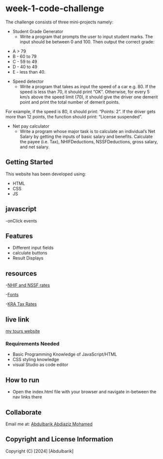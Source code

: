 # week-1-code-challenge 

The challenge consists of three mini-projects namely:

* Student Grade Generator
  - Write a program that prompts the user to input student marks. The input should be between 0 and 100. Then output the correct grade:

- A > 79
- B - 60 to 79
- C - 59 to 49
- D - 40 to 49
- E - less than 40.

 
* Speed detector
  - Write a program that takes as input the speed of a car e.g. 80. If the speed is less than 70, it should print “OK”. Otherwise, for every 5 km/s above the speed limit (70), it should give the driver one demerit point and print the total number of demerit points.

For example, if the speed is 80, it should print: “Points: 2”. If the driver gets more than 12 points, the function should print: “License suspended”.


* Net pay calculator
  - Write a program whose major task is to calculate an individual’s Net Salary by getting the inputs of basic salary and benefits. Calculate the payee (i.e. Tax), NHIFDeductions, NSSFDeductions, gross salary, and net salary.

## Getting Started
This website has been developed using:

* HTML
* CSS
* JS

## javascript

-onClick events

## Features

* Different input fields
* calculate buttons
* Result Displays

## resources
-[NHIF and NSSF rates](https://www.aren.co.ke/payroll/taxrates.htm)

-[Fonts](https://fonts.google.com)

-[KRA Tax Rates](https://www.kra.go.ke/en/individual/calculate-tax/calculating-tax/paye)

## live link

[my tours website](https://abdulbariky.github.io/my-tours-website/)

 
 ### Requirements Needed

 - Basic Programming Knowledge of JavaScript/HTML
 - CSS styling knowledge
 - visual Studio as code editor

 ## How to run

 * Open the index.html file with your browser and navigate in-between the nav links there

 ## Collaborate
 Email me at: [Abdulbarik Abdiaziz Mohamed](abdulbariky000@gmail.com)

 ## Copyright and License Information
Copyright (C) [2024] [Abdulbarik]
